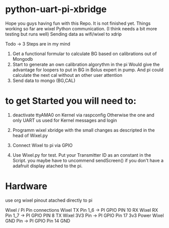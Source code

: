 # python-uart-pi-xbridge

Hope you guys having fun with this Repo.
It is not finished yet.
Things working so far are wixel Python communication. (I think needs a bit more testing but runs well)
Sending data as wifi/wixel to xdrip

Todo -> 3 Steps are in my mind
1. Get a functional formular to calculate BG based on calibrations out of Mongodb
2. Start to generate an own calibration algorythm in the pi
   Would give the advantage for loopers to put in BG in Bolus expert in pump.
   And pi could calculate the next cal without an other user attention
3. Send data to mongo (BG,CAL) 


# to get Started you will need to:
1. deactivate ttyAMA0 on Kernel via raspconfig
   Otherwise the one and only UART us used for Kernel messages and login

2. Programm wixel xbridge with the small changes as descripted in the head of  Wixel.py

3. Connect Wixel to pi via GPIO

4. Use Wixel.py for test. Put your Transmitter ID as an constant in the Script.
   you maybe have to uncommend sendScreen() if you don't have a adafruit display atached to the pi.




# Hardware
use org wixel pinout atached directly to pi

Wixel / Pi Pin connections
Wixel TX  Pin 1_6 -> PI GPIO PIN 10 RX
Wixel RX  Pin 1_7 -> PI GPIO PIN  8 TX
Wixel 3V3 Pin     -> PI GPIO Pin 17 3v3 Power
Wixel GND Pin     -> PI GPIO Pin 14 GND





